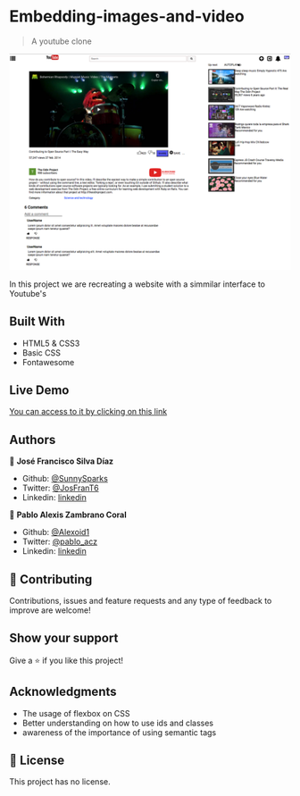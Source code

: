 # Embedding-images-and-video

> A youtube clone

![screenshot](./screenshot.png)

In this project we are recreating a website with a simmilar interface to Youtube's

## Built With

- HTML5 & CSS3
- Basic CSS
- Fontawesome

## Live Demo

[You can access to it by clicking on this link](https://raw.githack.com/SunnySparks/YouTube-Clone/feature/index.html)


## Authors

👤 **José Francisco Silva Díaz**

- Github: [@SunnySparks](https://github.com/SunnySparks)
- Twitter: [@JosFranT6](https://twitter.com/JosFranT6)
- Linkedin: [linkedin](https://www.linkedin.com/in/josé-francisco-silva-díaz-a2a9421a6)

👤 **Pablo Alexis Zambrano Coral**

- Github: [@Alexoid1](https://github.com/Alexoid1)
- Twitter: [@pablo_acz](https://twitter.com/pablo_acz)
- Linkedin: [linkedin](https://www.linkedin.com/in/pablo-alexis-zambrano-coral-7a614a189/)

## 🤝 Contributing

Contributions, issues and feature requests and any type of feedback to improve are welcome!

## Show your support

Give a ⭐️ if you like this project!

## Acknowledgments

- The usage of flexbox on CSS
- Better understanding on how to use ids and classes
- awareness of the importance of using semantic  tags

## 📝 License

This project has no license.
